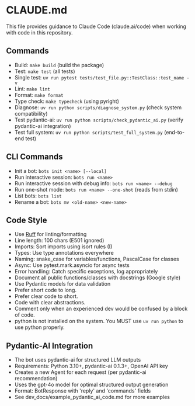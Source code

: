 # CLAUDE.md

This file provides guidance to Claude Code (claude.ai/code) when working with code in this repository.

## Commands

- Build: `make build` (build the package)
- Test: `make test` (all tests)
- Single test: `uv run pytest tests/test_file.py::TestClass::test_name -v`
- Lint: `make lint`
- Format: `make format`
- Type check: `make typecheck` (using pyright)
- Diagnose: `uv run python scripts/diagnose_system.py` (check system compatibility)
- Test pydantic-ai: `uv run python scripts/check_pydantic_ai.py` (verify pydantic-ai integration)
- Test full system: `uv run python scripts/test_full_system.py` (end-to-end test)

## CLI Commands

- Init a bot: `bots init <name> [--local]`
- Run interactive session: `bots run <name>`
- Run interactive session with debug info: `bots run <name> --debug`
- Run one-shot mode: `bots run <name> --one-shot` (reads from stdin)
- List bots: `bots list`
- Rename a bot: `bots mv <old-name> <new-name>`

## Code Style

- Use [Ruff](https://docs.astral.sh/ruff/) for linting/formatting
- Line length: 100 chars (E501 ignored)
- Imports: Sort imports using isort rules (I)
- Types: Use type annotations everywhere
- Naming: snake_case for variables/functions, PascalCase for classes
- Async: Use pytest.mark.asyncio for async tests
- Error handling: Catch specific exceptions, log appropriately
- Document all public functions/classes with docstrings (Google style)
- Use Pydantic models for data validation
- Prefer short code to long.
- Prefer clear code to short.
- Code with clear abstractions.
- Comment only when an experienced dev would be confused by a block of code.
- python is not installed on the system. You MUST use `uv run python` to use python properly.

## Pydantic-AI Integration

- The bot uses pydantic-ai for structured LLM outputs
- Requirements: Python 3.10+, pydantic-ai 0.1.3+, OpenAI API key
- Creates a new Agent for each request (per pydantic-ai recommendation)
- Uses the gpt-4o model for optimal structured output generation
- Format: BotResponse with 'reply' and 'commands' fields
- See dev_docs/example_pydantic_ai_code.md for more examples
